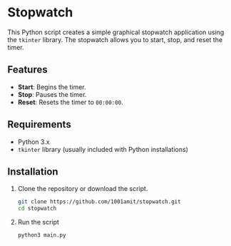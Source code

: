 # Stopwatch

This Python script creates a simple graphical stopwatch application using the `tkinter` library. The stopwatch allows you to start, stop, and reset the timer.

## Features

- **Start**: Begins the timer.
- **Stop**: Pauses the timer.
- **Reset**: Resets the timer to `00:00:00`.

## Requirements

- Python 3.x
- `tkinter` library (usually included with Python installations)

## Installation

1. Clone the repository or download the script.
   ```bash
   git clone https://github.com/1001amit/stopwatch.git
   cd stopwatch
2. Run the script
   ```bash
   python3 main.py

